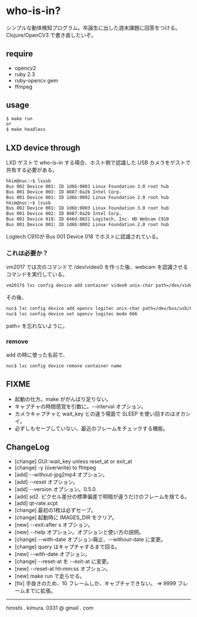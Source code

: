 # who-is-in?

シンプルな動体検知プログラム。卒論生に出した週末課題に回答をつける。
Clojure/OpenCV3 で書き直したいぞ。

## require

* opencv2
* ruby 2.3
* ruby-opencv gem
* ffmpeg

## usage

```sh
$ make run
or
$ make headless
```

## LXD device through

LXD ゲストで who-is-in する場合、ホスト側で認識した USB カメラをゲストで共有する必要がある。

```sh
hkim@nuc:~$ lsusb
Bus 002 Device 001: ID 1d6b:0003 Linux Foundation 3.0 root hub
Bus 001 Device 002: ID 8087:0a2b Intel Corp.
Bus 001 Device 001: ID 1d6b:0002 Linux Foundation 2.0 root hub
hkim@nuc:~$ lsusb
Bus 002 Device 001: ID 1d6b:0003 Linux Foundation 3.0 root hub
Bus 001 Device 002: ID 8087:0a2b Intel Corp.
Bus 001 Device 018: ID 046d:0821 Logitech, Inc. HD Webcam C910
Bus 001 Device 001: ID 1d6b:0002 Linux Foundation 2.0 root hub
```
Logtech C910が Bus 001 Device 018 でホストに認識されている。

### これは必要か？

vm2017 では次のコマンドで /dev/video0 を作った後、webcam を認識させるコマンドを実行している。

```sh
vm2017$ lxc config device add container video0 unix-char path=/dev/video0
```

その後、

```sh
nuc$ lxc config device add opencv logitec unix-char path=/dev/bus/usb/001/018
nuc$ lxc config device set opencv logitec mode 666
```

path= を忘れないように。

### remove

add の時に使った名前で、

```sh
nuc$ lxc config device remove container name
```

## FIXME

* 起動の仕方。make ががんばり足りない。
* キャプチャの時間感覚を引数に。--interval オプション。
* カメラキャプチャと wait_key との違う場面で SLEEP を使い回すのはオカシイ。
* 必ずしもセーブしていない、最近のフレームをチェックする機能。

## ChangeLog

* [change] GUI::wait\_key unless reset\_at or exit\_at
* [change] -y (overwrite) to ffmpeg
* [add] --without-jpg2mp4 オプション。
* [add] --reset オプション。
* [add] --version オプション。0.5.0
* [add] sd2. ピクセル差分の標準偏差で明暗が違うだけのフレームを捨てる。
* [add] qt-rate.scpt
* [change] 最初の1枚は必ずセーブ。
* [change] 起動時に IMAGES_DIR をクリア。
* [new] --exit-after s オプション。
* [new] --help オプション。オプションと使い方の説明。
* [change] --with-date オプション廃止、--without-date に変更。
* [change] query はキャプチャするまで回る。
* [new] --with-date オプション。
* [change] --reset-at を --exit-at に変更。
* [new] --reset-at hh:mm:ss オプション。
* [new] make run で走らせる。
* [fix] 手抜きのため、10 フレームしか、キャプチャできない。
  => 9999 フレームまでに拡張。

---
hiroshi . kimura. 0331 @ gmail . com
